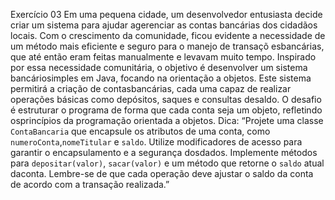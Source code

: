 Exercício 03
Em uma pequena cidade, um desenvolvedor entusiasta decide criar um sistema para ajudar agerenciar as contas bancárias dos cidadãos locais. Com o crescimento da comunidade, ficou evidente a necessidade de um método mais eficiente e seguro para o manejo de transaçõ esbancárias, que até então eram feitas manualmente e levavam muito tempo.
Inspirado por essa necessidade comunitária, o objetivo é desenvolver um sistema bancáriosimples em Java, focando na orientação a objetos. Este sistema permitirá a criação de contasbancárias, cada uma capaz de realizar operações básicas como depósitos, saques e consultas desaldo. O desafio é estruturar o programa de forma que cada conta seja um objeto, refletindo osprincípios da programação orientada a objetos.
Dica:
“Projete uma classe `ContaBancaria` que encapsule os atributos de uma conta, como `numeroConta`,`nomeTitular` e `saldo`. Utilize modificadores de acesso para garantir o encapsulamento e a segurança dosdados. Implemente métodos para `depositar(valor)`, `sacar(valor)` e um método que retorne o `saldo` atual daconta. Lembre-se de que cada operação deve ajustar o saldo da conta de acordo com a transação realizada.”
